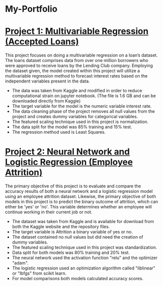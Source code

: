 # My-Portfolio

# [Project 1: Multivariable Regression (Accepted Loans)](https://github.com/jlugo3059/Multivariable-Regression)

This project focuses on doing a multivariable regression on a loan’s dataset. The loans dataset comprises data from over one million borrowers who were approved to receive loans by the Lending Club company. Employing the dataset given, the model created within this project will utilize a multivariable regression method to forecast interest rates based on the independent variables present in the data.

* The data was taken from Kaggle and modified in order to reduce computational strain on jupyter notebook. (The file is 1.6 GB and can be downloaded directly from Kaggle)
* The target variable for the model is the numeric variable interest rate.
* The data cleaning phase of the project removes all null values from the project and creates dummy variables for categorical variables.
* The featured scaling technique used in this project is normalization.
* The data split for the model was 85% training and 15% test.
* The regression method used is Least Squares.


# [Project 2: Neural Network and Logistic Regression (Employee Attrition)](https://github.com/jlugo3059/Employee-Attrition)

The primary objective of this project is to evaluate and compare the accuracy results of both a neural network and a logistic regression model using an employee attrition dataset. Likewise, the primary objective of both models in this project is to predict the binary outcome of attrition, which can either be 'yes' or 'no'. This variable determines whether an employee will continue working in their current job or not. 

* The dataset was taken from Kaggle and is available for download from both the Kaggle website and the repository files.
* The target variable is Attrition a binary variable of yes or no.
* The dataset contained no null values but did need the creation of dummy variables.
* The featured scaling technique used in this project was standardization.
* Data split for both models was 80% training and 20% test.
* The neural network used the activation function "relu" and the optimizer "adam".
* The logistic regression used an optimization algorithm called "liblinear" or "lbfgs" from scikit learn.
* For model comparisons both models calculated accuracy scores.

